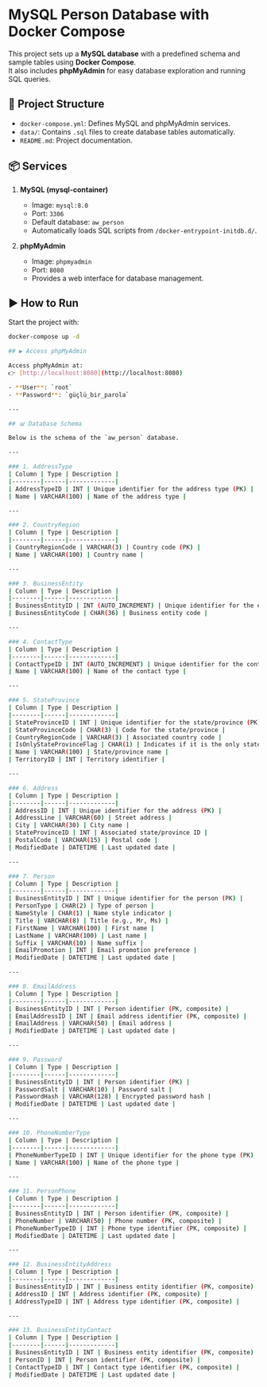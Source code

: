 # MySQL Person Database with Docker Compose

This project sets up a **MySQL database** with a predefined schema and sample tables using **Docker Compose**.  
It also includes **phpMyAdmin** for easy database exploration and running SQL queries.

## 🚀 Project Structure

- `docker-compose.yml`: Defines MySQL and phpMyAdmin services.
- `data/`: Contains `.sql` files to create database tables automatically.
- `README.md`: Project documentation.

## 📦 Services

1. **MySQL (mysql-container)**
   - Image: `mysql:8.0`
   - Port: `3306`
   - Default database: `aw_person`
   - Automatically loads SQL scripts from `/docker-entrypoint-initdb.d/`.

2. **phpMyAdmin**
   - Image: `phpmyadmin`
   - Port: `8080`
   - Provides a web interface for database management.

## ▶️ How to Run

Start the project with:

```bash
docker-compose up -d

## ▶️ Access phpMyAdmin

Access phpMyAdmin at:  
👉 [http://localhost:8080](http://localhost:8080)

- **User**: `root`  
- **Password**: `güçlü_bir_parola`

---

## 📊 Database Schema

Below is the schema of the `aw_person` database.

---

### 1. AddressType
| Column | Type | Description |
|--------|------|-------------|
| AddressTypeID | INT | Unique identifier for the address type (PK) |
| Name | VARCHAR(100) | Name of the address type |

---

### 2. CountryRegion
| Column | Type | Description |
|--------|------|-------------|
| CountryRegionCode | VARCHAR(3) | Country code (PK) |
| Name | VARCHAR(100) | Country name |

---

### 3. BusinessEntity
| Column | Type | Description |
|--------|------|-------------|
| BusinessEntityID | INT (AUTO_INCREMENT) | Unique identifier for the entity (PK) |
| BusinessEntityCode | CHAR(36) | Business entity code |

---

### 4. ContactType
| Column | Type | Description |
|--------|------|-------------|
| ContactTypeID | INT (AUTO_INCREMENT) | Unique identifier for the contact type (PK) |
| Name | VARCHAR(100) | Name of the contact type |

---

### 5. StateProvince
| Column | Type | Description |
|--------|------|-------------|
| StateProvinceID | INT | Unique identifier for the state/province (PK) |
| StateProvinceCode | CHAR(3) | Code for the state/province |
| CountryRegionCode | VARCHAR(3) | Associated country code |
| IsOnlyStateProvinceFlag | CHAR(1) | Indicates if it is the only state/province |
| Name | VARCHAR(100) | State/province name |
| TerritoryID | INT | Territory identifier |

---

### 6. Address
| Column | Type | Description |
|--------|------|-------------|
| AddressID | INT | Unique identifier for the address (PK) |
| AddressLine | VARCHAR(60) | Street address |
| City | VARCHAR(30) | City name |
| StateProvinceID | INT | Associated state/province ID |
| PostalCode | VARCHAR(15) | Postal code |
| ModifiedDate | DATETIME | Last updated date |

---

### 7. Person
| Column | Type | Description |
|--------|------|-------------|
| BusinessEntityID | INT | Unique identifier for the person (PK) |
| PersonType | CHAR(2) | Type of person |
| NameStyle | CHAR(1) | Name style indicator |
| Title | VARCHAR(8) | Title (e.g., Mr, Ms) |
| FirstName | VARCHAR(100) | First name |
| LastName | VARCHAR(100) | Last name |
| Suffix | VARCHAR(10) | Name suffix |
| EmailPromotion | INT | Email promotion preference |
| ModifiedDate | DATETIME | Last updated date |

---

### 8. EmailAddress
| Column | Type | Description |
|--------|------|-------------|
| BusinessEntityID | INT | Person identifier (PK, composite) |
| EmailAddressID | INT | Email address identifier (PK, composite) |
| EmailAddress | VARCHAR(50) | Email address |
| ModifiedDate | DATETIME | Last updated date |

---

### 9. Password
| Column | Type | Description |
|--------|------|-------------|
| BusinessEntityID | INT | Person identifier (PK) |
| PasswordSalt | VARCHAR(10) | Password salt |
| PasswordHash | VARCHAR(128) | Encrypted password hash |
| ModifiedDate | DATETIME | Last updated date |

---

### 10. PhoneNumberType
| Column | Type | Description |
|--------|------|-------------|
| PhoneNumberTypeID | INT | Unique identifier for the phone type (PK) |
| Name | VARCHAR(100) | Name of the phone type |

---

### 11. PersonPhone
| Column | Type | Description |
|--------|------|-------------|
| BusinessEntityID | INT | Person identifier (PK, composite) |
| PhoneNumber | VARCHAR(50) | Phone number (PK, composite) |
| PhoneNumberTypeID | INT | Phone type identifier (PK, composite) |
| ModifiedDate | DATETIME | Last updated date |

---

### 12. BusinessEntityAddress
| Column | Type | Description |
|--------|------|-------------|
| BusinessEntityID | INT | Business entity identifier (PK, composite) |
| AddressID | INT | Address identifier (PK, composite) |
| AddressTypeID | INT | Address type identifier (PK, composite) |

---

### 13. BusinessEntityContact
| Column | Type | Description |
|--------|------|-------------|
| BusinessEntityID | INT | Business entity identifier (PK, composite) |
| PersonID | INT | Person identifier (PK, composite) |
| ContactTypeID | INT | Contact type identifier (PK, composite) |
| ModifiedDate | DATETIME | Last updated date |
